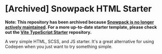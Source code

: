 # [Archived] Snowpack HTML Starter

**Note: This repository has been archived because [Snowpack is no longer actively maintained](https://github.com/FredKSchott/snowpack). For a more up-to-date starter template, please check out the [Vite TypeScript Starter](https://github.com/ChrisCrossCrash/vite-ts-starter) repository.**

A very simple HTML, SCSS, and JS starter. It's a great alternative for using Codepen when you just want to try something simple.

